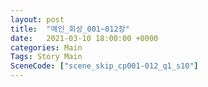 ```yaml
---
layout: post
title:  "메인_회상_001~012장"
date:   2021-03-10 18:00:00 +0000
categories: Main
Tags: Story Main
SceneCode: ["scene_skip_cp001-012_q1_s10"]
---
```

